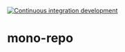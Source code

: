 
[![Continuous integration development](https://github.com/fercascue/mono-repo/actions/workflows/CI-Dev.yml/badge.svg)](https://github.com/fercascue/mono-repo/actions/workflows/CI-Dev.yml)
# mono-repo
